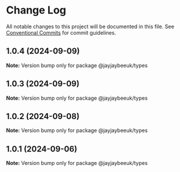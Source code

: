 # Change Log

All notable changes to this project will be documented in this file.
See [Conventional Commits](https://conventionalcommits.org) for commit guidelines.

## 1.0.4 (2024-09-09)

**Note:** Version bump only for package @jayjaybeeuk/types

## 1.0.3 (2024-09-09)

**Note:** Version bump only for package @jayjaybeeuk/types

## 1.0.2 (2024-09-08)

**Note:** Version bump only for package @jayjaybeeuk/types

## 1.0.1 (2024-09-06)

**Note:** Version bump only for package @jayjaybeeuk/types
